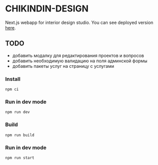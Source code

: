 # CHIKINDIN-DESIGN

Next.js webapp for interior design studio.
You can see deployed version [here](http://176.109.109.148).

## TODO
- добавить модалку для редактирования проектов и вопросов 
- добавить необходимую валидацию на поля админской формы
- добавить пакеты услуг на страницу с услугами

### Install
```npm ci```

### Run in dev mode
```npm run dev```

### Build
```npm run build```

### Run in dev mode
```npm run start```

